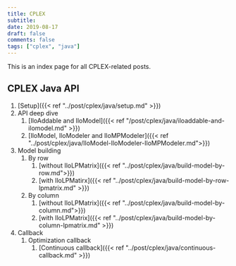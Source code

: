 ```yaml
---
title: CPLEX
subtitle: 
date: 2019-08-17
draft: false
comments: false
tags: ["cplex", "java"]
---
```


This is an index page for all CPLEX-related posts.
<!-- [By column]({{< ref "">}}) -->

## CPLEX Java API

1. [Setup]({{< ref "../post/cplex/java/setup.md" >}})
2. API deep dive
   1. [IloAddable and IloModel]({{< ref "/post/cplex/java/iloaddable-and-ilomodel.md" >}})
   2. [IloModel, IloModeler and IloMPModeler]({{< ref "../post/cplex/java/IloModel-IloModeler-IloMPModeler.md">}})
3. Model building
   1. By row
      1. [without IloLPMatrix]({{< ref "../post/cplex/java/build-model-by-row.md">}})
      2. [with IloLPMatirx]({{< ref "../post/cplex/java/build-model-by-row-lpmatrix.md" >}})
   2. By column
      1. [without IloLPMatrix]({{< ref "../post/cplex/java/build-model-by-column.md">}})
      2. [with IloLPMatrix]({{< ref "../post/cplex/java/build-model-by-column-lpmatrix.md" >}})
4. Callback
   1. Optimization callback
      1. [Continuous callback]({{< ref "../post/cplex/java/continuous-callback.md" >}})